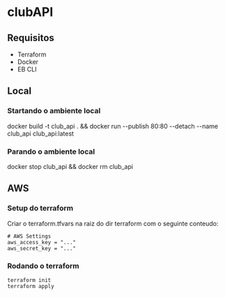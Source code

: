 # clubAPI

## Requisitos
- Terraform
- Docker
- EB CLI

## Local
### Startando o ambiente local
docker build -t club_api . && docker run --publish 80:80 --detach --name club_api club_api:latest
### Parando o ambiente local
docker stop club_api && docker rm club_api

## AWS

### Setup do terraform
Criar o terraform.tfvars na raiz do dir terraform com o seguinte conteudo:

```
# AWS Settings
aws_access_key = "..."
aws_secret_key = "..."
```

### Rodando o terraform
```
terraform init
terraform apply
```